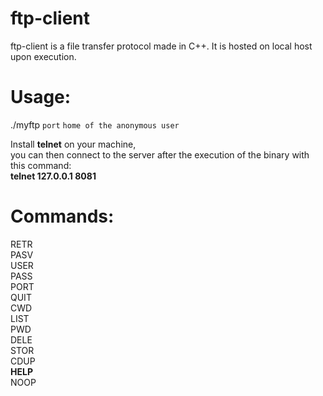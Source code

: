 # ftp-client

ftp-client is a file transfer protocol made in C++. It is hosted on local host upon execution.

# Usage:

./myftp `port` `home of the anonymous user` <br />

Install <b>telnet</b> on your machine, <br />
you can then connect to the server after the execution of the binary with this command: <br />
<b>telnet 127.0.0.1 8081</b>

 
# Commands:

RETR <br />
PASV <br />
USER <br />
PASS <br />
PORT <br />
QUIT <br />
CWD <br />
LIST <br />
PWD <br />
DELE <br />
STOR <br />
CDUP <br />
<b>HELP</b> <br />
NOOP <br />
